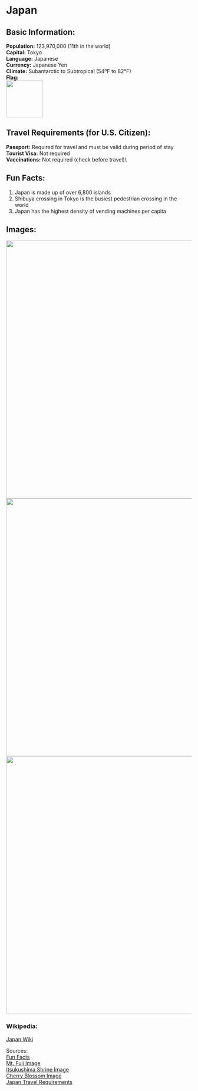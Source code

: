 # Japan
## Basic Information:
**Population:** 123,970,000 (11th in the world)\
**Capital:** Tokyo\
**Language:** Japanese\
**Currency:** Japanese Yen\
**Climate:** Subantarctic to Subtropical (54ºF to 82°F)\
**Flag:**\
<img src= "https://upload.wikimedia.org/wikipedia/en/thumb/9/9e/Flag_of_Japan.svg/250px-Flag_of_Japan.svg.png" Width = "100"> 
## Travel Requirements (for U.S. Citizen):
**Passport:** Required for travel and must be valid during period of stay\
**Tourist Visa:** Not required\
**Vaccinations:** Not required (check before travel)\
## Fun Facts:
1. Japan is made up of over 6,800 islands
2. Shibuya crossing in Tokyo is the busiest pedestrian crossing in the world
3. Japan has the highest density of vending machines per capita
## Images:
<img src= "https://www.state.gov/wp-content/uploads/2019/04/Japan-2107x1406.jpg" Width= "700">
<img src="https://gaijinpot.scdn3.secure.raxcdn.com/app/uploads/sites/6/2016/01/Miyajima-Floating-shrine.jpg" Width= "700">
<img src="https://i.pinimg.com/736x/5a/e2/11/5ae21131837fac13d8b379df960535be.jpg" Width = "700">

### Wikipedia:
[Japan Wiki](https://en.wikipedia.org/wiki/Japan)

Sources:\
[Fun Facts](https://www.airalo.com/blog/15-fun-facts-about-japan?srsltid=AfmBOoosIeRDjqZ9RLkhD4qRWVpWPeusH2egm1Pvl7HjBBOVCglq1l8i)\
[Mt. Fuji Image](https://www.state.gov/countries-areas/japan/)\
[Itsukushima Shrine Image](https://travel.gaijinpot.com/the-23-unesco-world-heritage-sites-of-japan)\
[Cherry Blossom Image](https://www.pinterest.com/pin/42925002677872630) \
[Japan Travel Requirements](https://travel.state.gov/content/travel/en/international-travel/International-Travel-Country-Information-Pages/Japan.html)
